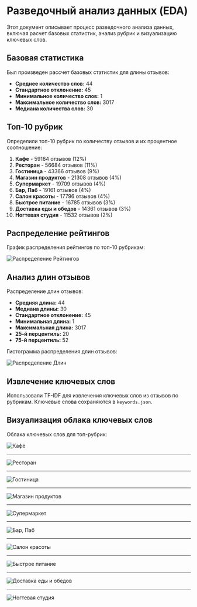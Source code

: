 # Разведочный анализ данных (EDA)

Этот документ описывает процесс разведочного анализа данных, включая расчет базовых статистик, анализ рубрик и визуализацию ключевых слов.

## Базовая статистика

Был произведен рассчет базовых статистик для длины отзывов:

- **Среднее количество слов:** 44
- **Стандартное отклонение:** 45
- **Минимальное количество слов:** 1
- **Максимальное количество слов:** 3017
- **Медиана количества слов:** 30

## Топ-10 рубрик

Определили топ-10 рубрик по количеству отзывов и их процентное соотношение:

1. **Кафе** - 59184 отзывов (12%)
2. **Ресторан** - 56684 отзывов (11%)
3. **Гостиница** - 43366 отзывов (9%)
4. **Магазин продуктов** - 21308 отзывов (4%)
5. **Супермаркет** - 19709 отзывов (4%)
6. **Бар, Паб** - 19161 отзывов (4%)
7. **Салон красоты** - 17796 отзывов (4%)
8. **Быстрое питание** - 16785 отзывов (3%)
9. **Доставка еды и обедов** - 14361 отзывов (3%)
10. **Ногтевая студия** - 11532 отзывов (2%)

## Распределение рейтингов

График распределения рейтингов по топ-10 рубрикам:

![Распределение Рейтингов](img/ratings_distribution.png)

## Анализ длин отзывов

Распределение длин отзывов:

- **Средняя длина:** 44
- **Медиана длины:** 30
- **Стандартное отклонение:** 45
- **Минимальная длина:** 1
- **Максимальная длина:** 3017
- **25-й перцентиль:** 20
- **75-й перцентиль:** 52

Гистограмма распределения длин отзывов:

![Распределение Длин](img/length_distribution.png)

## Извлечение ключевых слов

Использовали TF-IDF для извлечения ключевых слов из отзывов по рубрикам. Ключевые слова сохраняются в `keywords.json`.

## Визуализация облака ключевых слов

Облака ключевых слов для топ-рубрик:

![Кафе](img/wordcloud_кафе.png)

---

![Ресторан](img/wordcloud_ресторан.png)

---

![Гостиница](img/wordcloud_гостиница.png)

---

![Магазин продуктов](img/wordcloud_магазин%20продуктов.png)

---

![Супермаркет](img/wordcloud_супермаркет.png)

---

![Бар, Паб](img/wordcloud_бар%2C%20паб.png)

---

![Салон красоты](img/wordcloud_салон%20красоты.png)

---

![Быстрое питание](img/wordcloud_быстрое%20питание.png)

---

![Доставка еды и обедов](img/wordcloud_доставка%20еды%20и%20обедов.png)

---

![Ногтевая студия](img/wordcloud_ногтевая%20студия.png)
